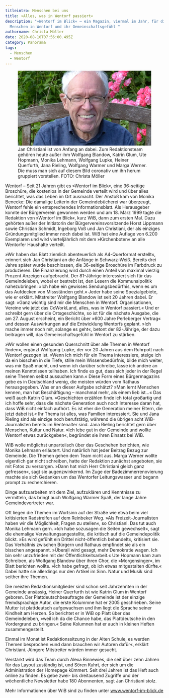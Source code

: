 ```yaml
---
titleintro: Menschen bei uns
title: »Alles, was in Wentorf passiert«
description: "»Wentorf im Blick« – ein Magazin, viermal im Jahr, für die
  Menschen in Wentorf und ihr Gemeinschaftsgefühl "
authorname: Christa Möller
date: 2020-08-10T07:56:00.495Z
category: Panorama
tags:
  - Menschen
  - Wentorf
---
```


<figure>
  <img src="/static/media/2020-christiani-jan.jpg">
  <figcaption>
Jan Christiani ist von Anfang an dabei. Zum Redaktionsteam gehören heute außer ihm Wolfgang Blandow, Katrin Glum,  Ute Hopmann, Monika Lehmann, Wolfgang Lupke,  Heiner Querfurth, Jana Rieling, Wolfgang Warmer und Marga Werner. Die muss man sich auf diesem Bild coronativ um ihn herum gruppiert vorstellen. FOTO: Christa Möller 
   
  </figcaption>
</figure>

Wentorf – Seit 21 Jahren gibt es »Wentorf im Blick«, eine 36-seitige Broschüre, die kostenlos in der Gemeinde verteilt wird und über alles berichtet, was das Leben im Ort ausmacht. Der Anstoß kam von Monika Benecke: Die damalige Leiterin der Gemeindebücherei war überzeugt, Wentorf fehle ein entsprechendes Informationsblatt. Als Herausgeber konnte der Bürgerverein gewonnen werden und am 18. März 1999 tagte die Redaktion von »Wentorf im Blick«, kurz WiB, dann zum ersten Mal. Dazu gehörten außer der Initiatorin der Bürgervereinsvorsitzende Horst Lippmann sowie Christian Schmidt, Ingeborg Voß und Jan Christiani, der als einziges Gründungsmitglied immer noch dabei ist. WiB hat eine Auflage von 6.200 Exemplaren und wird vierteljährlich mit dem »Kirchenboten« an alle Wentorfer Haushalte verteilt. 


»Wir haben das Blatt ziemlich abenteuerlich als A4-Querformat erstellt«, erinnert sich Jan Christiani an die Anfänge in Schwarz-Weiß. Bereits drei Jahre später wurde beschlossen, die 36-seitige Broschüre im Farbdruck zu produzieren. Die Finanzierung wird durch einen Anteil von maximal vierzig Prozent Anzeigen aufgebracht. Der 81-Jährige interessiert sich für das Gemeindeleben, wobei er bestrebt ist, den Lesern die Kommunalpolitik nahezubringen: »Ich habe ein gewisses Sendungsbedürfnis, wenn es um das Aufdecken von Missständen geht.« Jeder habe seine Spezialgebiete, wie er erklärt. Mitstreiter Wolfgang Blandow ist seit 20 Jahren dabei. Er sagt: »Ganz wichtig sind mir die Menschen in Wentorf. Organisationen, Vereine wie jetzt das CoWorkLand, alles, was in Wentorf passiert.« Und er schreibt gern über die Ortsgeschichte, so ist für die nächste Ausgabe, die am 27. August erscheint, ein Bericht über »600 Jahre Perleberger Vertrag« und dessen Auswirkungen auf die Entwicklung Wentorfs geplant. »Ich mache immer noch mit, solange es geht«, betont der 82-Jährige, der dazu beitragen will, das Gemeinschaftsgefühl in Wentorf zu stärken.

»Wir wollen einen gesunden Querschnitt über alle Themen in Wentorf finden«, ergänzt Wolfgang Lupke, der vor 20 Jahren aus dem Ruhrpott nach Wentorf gezogen ist. »Wenn ich mich für ein Thema interessiere, steige ich da ein bisschen in die Tiefe, stille mein Wissensbedürfnis, bilde mich weiter, was mir Spaß macht, und wenn ich darüber schreibe, lasse ich andere an meinen Kenntnissen teilhaben. Ich finde es gut, dass sich jeder in der Regel seine Themen selbst aussuchen kann.« Diese Form eines Bürgermagazins gebe es in Deutschland wenig, die meisten würden vom Rathaus herausgegeben. Was er an dieser Aufgabe schätzt? »Man lernt Menschen kennen, man hat Beschäftigung – manchmal mehr, als einem lieb ist…« Das weiß auch Katrin Glum. »Geschichten erzählen finde ich total großartig und ich hoffe sehr, dass die nächste Generation auch noch Interesse daran hat, dass WiB nicht einfach aufhört. Es ist eher die Generation meiner Eltern, die jetzt dabei ist.« Ihr Thema ist alles, was Familien interessiert. Sie und Jana Rieling sind als einzige noch berufstätig, während die übrigen acht WiB-Journalisten bereits im Rentenalter sind. Jana Rieling berichtet gern über Menschen, Kultur und Natur. »Ich lebe gut in der Gemeinde und wollte Wentorf etwas zurückgeben«, begründet sie ihren Einsatz bei WiB.

WiB wolle möglichst unparteiisch über das Geschehen berichten, wie Monika Lehmann erläutert. Und natürlich hat jeder Beitrag Bezug zur Gemeinde. Die Themen gehen dem Team nicht aus. Marga Werner wollte eigentlich gar nicht schreiben, hatte der Redaktion zunächst angeboten, sie mit Fotos zu versorgen. »Dann hat mich Herr Christiani gleich ganz gefressen«, sagt sie augenzwinkernd. Im Zuge der Badezimmerrenovierung machte sie sich Gedanken um das Wentorfer Leitungswasser und begann prompt zu recherchieren.


Dinge aufzuarbeiten mit dem Ziel, aufzuklären und Kenntnisse zu vermitteln, das bringt auch Wolfgang Warmer Spaß, der lange Jahre Gemeindevertreter war. 


Oft liegen die Themen im Wortsinn auf der Straße wie etwa beim viel kritisierten Radstreifen auf dem Reinbeker Weg. »Als Freizeit-Journalisten haben wir die Möglichkeit, Fragen zu stellen«, so Christiani. Das tut auch Monika Lehmann gern. »Ich habe sozusagen die Seiten gewechselt«, sagt die ehemalige Verwaltungsangestellte, die kritisch auf die Gemeindepolitik blickt. »Es wird gefühlt ein Drittel nicht-öffentlich behandelt«, kritisiert sie. Das Verhältnis zwischen Bürgern und Rathaus empfindet sie als ein bisschen angespannt. »Überall wird gesagt, mehr Demokratie wagen. Ich bin sehr unzufrieden mit der Öffentlichkeitsarbeit.« Ute Hopmann kam zum Schreiben, als Wolfgang Blandow über ihren Chor, die »Morgensinger«, im Blatt berichten wollte. »Ich habe gefragt, ob ich etwas mitgestalten dürfte.« Dabei hatte sie allerdings nur den Artikel im Sinn. Natur und Musik sind seither ihre Themen. 

Die meisten Redaktionsmitglieder sind schon seit Jahrzehnten in der Gemeinde ansässig, Heiner Querfurth ist wie Katrin Glum in Wentorf geboren. Der Plattdeutschbeauftragte der Gemeinde ist der einzige fremdsprachige Autor, die erste Kolummne hat er 2005 geschrieben. Seine Mutter ist plattdeutsch aufgewachsen und ihm liegt die Sprache seiner Kindheit am Herzen. So berichtet er in WiB op Platt über das Gemeindeleben, »weil ich da die Chance habe, das Plattdeutsche in den Vordergrund zu bringen.« Seine Kolumnen hat er auch in kleinen Heften zusammengestellt.


Einmal im Monat ist Redaktionssitzung in der Alten Schule, es werden Themen besprochen »und dann brauchen wir Autoren dafür«, erklärt Christiani. Jüngere Mitstreiter würden immer gesucht.

Verstärkt wird das Team durch Alexa Binnewies, die seit über zehn Jahren für das Layout zuständig ist, und Sören Kuhrt, der sich um die Administration der Homepage kümmert. Seit drei Jahren ist das Heft auch online zu finden. Es gebe zwei- bis dreitausend Zugriffe und der wöchentliche Newsletter habe 180 Abonnenten, sagt Jan Christiani stolz.


Mehr Informationen über WiB sind zu finden unter www.wentorf-im-blick.de
